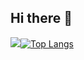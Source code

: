 ## Hi there 👋

[![](https://github-readme-stats-git-masterrstaa-rickstaa.vercel.app/api?username=MendelDebrabandere&theme=tokyonight&show_icons=true)](https://github.com/anuraghazra/github-readme-stats)[![Top Langs](https://github-readme-stats-git-masterrstaa-rickstaa.vercel.app/api/top-langs/?username=MendelDebrabandere&hide=Mathematica&exclude_repo=UnrealEngine,GP2_PhysX,PortalRemake-DeferredRenderer,ZombieGame,CrowdPathfinding,GameplayProgramming&layout=compact&theme=tokyonight)](https://github.com/anuraghazra/github-readme-stats)



<!--
**MendelDebrabandere/MendelDebrabandere** is a ✨ _special_ ✨ repository because its `README.md` (this file) appears on your GitHub profile.

Here are some ideas to get you started:

- 🔭 I’m currently working on ...
- 🌱 I’m currently learning ...
- 👯 I’m looking to collaborate on ...
- 🤔 I’m looking for help with ...
- 💬 Ask me about ...
- 📫 How to reach me: ...
- 😄 Pronouns: ...
- ⚡ Fun fact: ...
-->
